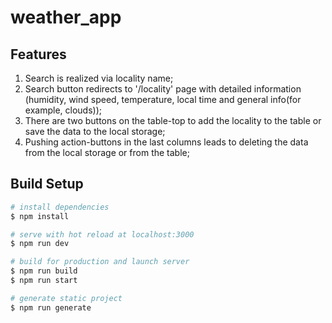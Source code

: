 # weather_app

## Features

1. Search is realized via locality name;
2. Search button redirects to '/locality' page with detailed information (humidity, wind speed, temperature, local time 
  and general info(for example, clouds));
3. There are two buttons on the table-top to add the locality to the table or save the data to the local storage;
4. Pushing action-buttons in the last columns leads to deleting the data from the local storage or from the table;

## Build Setup

```bash
# install dependencies
$ npm install

# serve with hot reload at localhost:3000
$ npm run dev

# build for production and launch server
$ npm run build
$ npm run start

# generate static project
$ npm run generate
```

